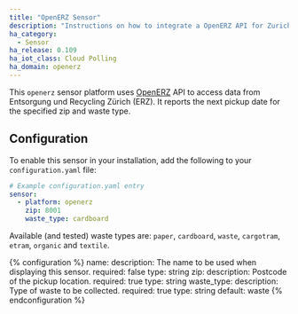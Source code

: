 ```yaml
---
title: "OpenERZ Sensor"
description: "Instructions on how to integrate a OpenERZ API for Zurich city waste disposal with Home Assistant"
ha_category:
  - Sensor
ha_release: 0.109
ha_iot_class: Cloud Polling
ha_domain: openerz
---
```


This `openerz` sensor platform uses [OpenERZ](http://openerz.metaodi.ch/) API to access data from Entsorgung und Recycling Zürich (ERZ). It reports the next pickup date for the specified zip and waste type.

## Configuration

To enable this sensor in your installation, add the following to your `configuration.yaml` file:

```yaml
# Example configuration.yaml entry
sensor:
  - platform: openerz
    zip: 8001
    waste_type: cardboard
```

Available (and tested) waste types are: `paper`, `cardboard`, `waste`, `cargotram`, `etram`, `organic` and `textile`.

{% configuration %}
name:
  description: The name to be used when displaying this sensor.
  required: false
  type: string
zip:
  description: Postcode of the pickup location.
  required: true
  type: string
waste_type:
  description: Type of waste to be collected.
  required: true
  type: string
  default: waste
{% endconfiguration %}
